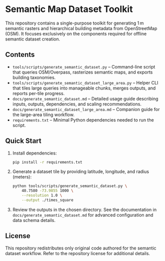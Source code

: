 # Semantic Map Dataset Toolkit

This repository contains a single-purpose toolkit for generating 1 m semantic
rasters and hierarchical building metadata from OpenStreetMap (OSM). It focuses
exclusively on the components required for offline semantic dataset creation.

## Contents

- `tools/scripts/generate_semantic_dataset.py` – Command-line script that queries
  OSM/Overpass, rasterizes semantic maps, and exports building taxonomies.
- `tools/scripts/generate_semantic_dataset_large_area.py` – Helper CLI that
  tiles large queries into manageable chunks, merges outputs, and reports
  per-tile progress.
- `docs/generate_semantic_dataset.md` – Detailed usage guide describing inputs,
  outputs, dependencies, and scaling recommendations.
- `docs/generate_semantic_dataset_large_area.md` – Companion guide for the
  large-area tiling workflow.
- `requirements.txt` – Minimal Python dependencies needed to run the script.

## Quick Start

1. Install dependencies:
   ```bash
   pip install -r requirements.txt
   ```
2. Generate a dataset tile by providing latitude, longitude, and radius (meters):
   ```bash
   python tools/scripts/generate_semantic_dataset.py \
       40.7580 -73.9855 1000 \
       --resolution 1.0 \
       --output ./times_square
   ```
3. Review the outputs in the chosen directory. See the documentation in
   `docs/generate_semantic_dataset.md` for advanced configuration and data
   schema details.

## License

This repository redistributes only original code authored for the semantic
dataset workflow. Refer to the repository license for additional details.
